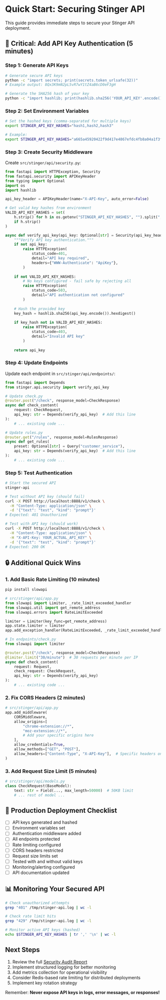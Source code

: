 # Quick Start: Securing Stinger API

This guide provides immediate steps to secure your Stinger API deployment.

## 🚨 Critical: Add API Key Authentication (5 minutes)

### Step 1: Generate API Keys

```bash
# Generate secure API keys
python -c "import secrets; print(secrets.token_urlsafe(32))"
# Example output: 8Qx3K9mN2pL5vR7wY1tZ4aB6cD0eF3gH

# Generate the SHA256 hash of your key
python -c "import hashlib; print(hashlib.sha256('YOUR_API_KEY'.encode()).hexdigest())"
```

### Step 2: Set Environment Variables

```bash
# Set the hashed keys (comma-separated for multiple keys)
export STINGER_API_KEY_HASHES="hash1,hash2,hash3"

# Example:
export STINGER_API_KEY_HASHES="a665a45920422f9d417e4867efdc4fb8a04a1f3fff1fa07e998e86f7f7a27ae3"
```

### Step 3: Create Security Middleware

Create `src/stinger/api/security.py`:

```python
from fastapi import HTTPException, Security
from fastapi.security import APIKeyHeader
from typing import Optional
import os
import hashlib

api_key_header = APIKeyHeader(name="X-API-Key", auto_error=False)

# Get valid key hashes from environment
VALID_API_KEY_HASHES = set(
    h.strip() for h in os.getenv("STINGER_API_KEY_HASHES", "").split(",") 
    if h.strip()
)

async def verify_api_key(api_key: Optional[str] = Security(api_key_header)):
    """Verify API key authentication."""
    if not api_key:
        raise HTTPException(
            status_code=401,
            detail="API key required",
            headers={"WWW-Authenticate": "ApiKey"},
        )
    
    if not VALID_API_KEY_HASHES:
        # No keys configured - fail safe by rejecting all
        raise HTTPException(
            status_code=503,
            detail="API authentication not configured"
        )
    
    # Hash the provided key
    key_hash = hashlib.sha256(api_key.encode()).hexdigest()
    
    if key_hash not in VALID_API_KEY_HASHES:
        raise HTTPException(
            status_code=403,
            detail="Invalid API key"
        )
    
    return api_key
```

### Step 4: Update Endpoints

Update each endpoint in `src/stinger/api/endpoints/`:

```python
from fastapi import Depends
from stinger.api.security import verify_api_key

# Update check.py
@router.post("/check", response_model=CheckResponse)
async def check_content(
    request: CheckRequest,
    api_key: str = Depends(verify_api_key)  # Add this line
):
    # ... existing code ...

# Update rules.py
@router.get("/rules", response_model=RulesResponse)
async def get_rules(
    preset: Optional[str] = Query("customer_service"),
    api_key: str = Depends(verify_api_key)  # Add this line
):
    # ... existing code ...
```

### Step 5: Test Authentication

```bash
# Start the secured API
stinger-api

# Test without API key (should fail)
curl -X POST http://localhost:8888/v1/check \
  -H "Content-Type: application/json" \
  -d '{"text": "test", "kind": "prompt"}'
# Expected: 401 Unauthorized

# Test with API key (should work)
curl -X POST http://localhost:8888/v1/check \
  -H "Content-Type: application/json" \
  -H "X-API-Key: YOUR_ACTUAL_API_KEY" \
  -d '{"text": "test", "kind": "prompt"}'
# Expected: 200 OK
```

## 🔒 Additional Quick Wins

### 1. Add Basic Rate Limiting (10 minutes)

```bash
pip install slowapi
```

```python
# src/stinger/api/app.py
from slowapi import Limiter, _rate_limit_exceeded_handler
from slowapi.util import get_remote_address
from slowapi.errors import RateLimitExceeded

limiter = Limiter(key_func=get_remote_address)
app.state.limiter = limiter
app.add_exception_handler(RateLimitExceeded, _rate_limit_exceeded_handler)

# In endpoints/check.py
from slowapi import limiter

@router.post("/check", response_model=CheckResponse)
@limiter.limit("30/minute")  # 30 requests per minute per IP
async def check_content(
    request: Request,
    check_request: CheckRequest,
    api_key: str = Depends(verify_api_key)
):
    # ... existing code ...
```

### 2. Fix CORS Headers (2 minutes)

```python
# src/stinger/api/app.py
app.add_middleware(
    CORSMiddleware,
    allow_origins=[
        "chrome-extension://*",
        "moz-extension://*",
        # Add your specific origins here
    ],
    allow_credentials=True,
    allow_methods=["GET", "POST"],
    allow_headers=["Content-Type", "X-API-Key"],  # Specific headers only
)
```

### 3. Add Request Size Limit (5 minutes)

```python
# src/stinger/api/models.py
class CheckRequest(BaseModel):
    text: str = Field(..., max_length=50000)  # 50KB limit
    # ... rest of model ...
```

## 🚀 Production Deployment Checklist

- [ ] API keys generated and hashed
- [ ] Environment variables set
- [ ] Authentication middleware added
- [ ] All endpoints protected
- [ ] Rate limiting configured
- [ ] CORS headers restricted
- [ ] Request size limits set
- [ ] Tested with and without valid keys
- [ ] Monitoring/alerting configured
- [ ] API documentation updated

## 📊 Monitoring Your Secured API

```bash
# Check unauthorized attempts
grep "401" /tmp/stinger-api.log | wc -l

# Check rate limit hits  
grep "429" /tmp/stinger-api.log | wc -l

# Monitor active API keys (hashed)
echo $STINGER_API_KEY_HASHES | tr ',' '\n' | wc -l
```

## Next Steps

1. Review the full [Security Audit Report](./SECURITY_AUDIT.md)
2. Implement structured logging for better monitoring
3. Add metrics collection for operational visibility
4. Consider Redis-based rate limiting for distributed deployments
5. Implement key rotation strategy

Remember: **Never expose API keys in logs, error messages, or responses!**